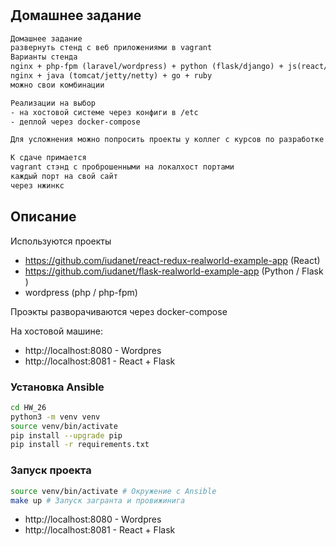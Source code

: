 #

## Домашнее задание

```txt
Домашнее задание
развернуть стенд с веб приложениями в vagrant
Варианты стенда
nginx + php-fpm (laravel/wordpress) + python (flask/django) + js(react/angular)
nginx + java (tomcat/jetty/netty) + go + ruby
можно свои комбинации

Реализации на выбор
- на хостовой системе через конфиги в /etc
- деплой через docker-compose

Для усложнения можно попросить проекты у коллег с курсов по разработке

К сдаче примается
vagrant стэнд с проброшенными на локалхост портами
каждый порт на свой сайт
через нжинкс
```

## Описание

Используются проекты

* https://github.com/iudanet/react-redux-realworld-example-app (React)
* https://github.com/iudanet/flask-realworld-example-app (Python / Flask )
* wordpress (php / php-fpm)

Проэкты разворачиваются через docker-compose

На хостовой машине:

* http://localhost:8080 - Wordpres
* http://localhost:8081 - React + Flask

### Установка Ansible

```bash
cd HW_26
python3 -m venv venv
source venv/bin/activate
pip install --upgrade pip
pip install -r requirements.txt
```

### Запуск проекта

```bash
source venv/bin/activate # Окружение с Ansible
make up # Запуск загранта и провижинига
```

* http://localhost:8080 - Wordpres
* http://localhost:8081 - React + Flask

